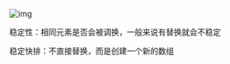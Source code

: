 ![img](https://uploadfiles.nowcoder.com/images/20180927/308572_1538031578438_AEAC18AEF8824A88CF86B273C90F0BCC)

稳定性：相同元素是否会被调换，一般来说有替换就会不稳定

稳定快排：不直接替换，而是创建一个新的数组

